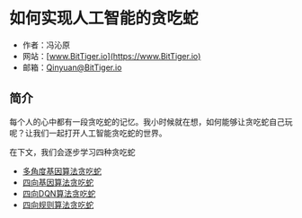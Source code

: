 # 如何实现人工智能的贪吃蛇

- 作者：冯沁原
- 网站：[www.BitTiger.io](https://www.BitTiger.io)
- 邮箱：Qinyuan@BitTiger.io

## 简介

每个人的心中都有一段贪吃蛇的记忆。我小时候就在想，如何能够让贪吃蛇自己玩呢？让我们一起打开人工智能贪吃蛇的世界。

在下文，我们会逐步学习四种贪吃蛇
- [多角度基因算法贪吃蛇](Snake1.md)
- [四向基因算法贪吃蛇](Snake2.md)
- [四向DQN算法贪吃蛇](Snake3.md)
- [四向规则算法贪吃蛇](Snake4.md)
